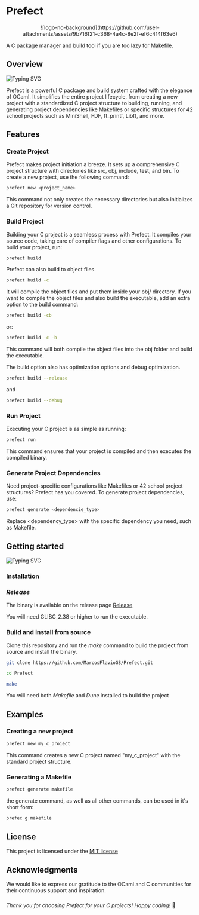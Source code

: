 # Prefect
<div align="center">
  ![logo-no-background](https://github.com/user-attachments/assets/9b716f21-c368-4a4c-8e2f-ef6c414f63e6)
</div>

A C package manager and build tool if you are too lazy for Makefile.

## Overview

![Typing SVG](https://readme-typing-svg.herokuapp.com/?color=D5CCA3&size=35&center=true&vCenter=true&width=1000&lines=Drink+up.;The+world’s+about+to+end.)

Prefect is a powerful C package and build system crafted with the elegance of OCaml. It simplifies the entire project lifecycle, from creating a new project with a standardized C project structure to building, running, and generating project dependencies like Makefiles or specific structures for 42 school projects such as MiniShell, FDF, ft_printf, Libft, and more.

## Features

### Create Project

Prefect makes project initiation a breeze. It sets up a comprehensive C project structure with directories like src, obj, include, test, and bin. To create a new project, use the following command:

``` sh
prefect new <project_name>
```

This command not only creates the necessary directories but also initializes a Git repository for version control.

### Build Project

Building your C project is a seamless process with Prefect. It compiles your source code, taking care of compiler flags and other configurations. To build your project, run:

``` sh
prefect build
```

Prefect can also build to object files.

``` sh
prefect build -c
```

It will compile the object files and put them inside your obj/ directory. If you want to compile the object files and also build the executable, add an extra option to the build command:

``` sh
prefect build -cb
```
 or:
 
 ```sh
 prefect build -c -b
 ```

This command will both compile the object files into the obj folder and build the executable.
 
The build option also has optimization options and debug optimization.

``` sh
prefect build --release
```
and

``` sh
prefect build --debug
```

### Run Project

Executing your C project is as simple as running:

``` sh
prefect run
```

This command ensures that your project is compiled and then executes the compiled binary.

### Generate Project Dependencies

Need project-specific configurations like Makefiles or 42 school project structures? Prefect has you covered. To generate project dependencies, use:

``` sh
prefect generate <dependencie_type>
```

Replace <dependency_type> with the specific dependency you need, such as Makefile.

## Getting started

![Typing SVG](https://readme-typing-svg.herokuapp.com/?color=D5CCA3&size=35&center=true&vCenter=true&width=1000&lines=$>+prefect+new+project;)

### Installation

### *Release*

The binary is available on the release page [Release](https://github.com/MarcosFlavioGS/Prefect/releases)

You will need GLIBC_2.38 or higher to run the executable.

### Build and install from source

Clone this repository and run the *make* command to build the project from source and install the binary.

``` sh
git clone https://github.com/MarcosFlavioGS/Prefect.git

cd Prefect

make
```

You will need both *Makefile* and *Dune* installed to build the project

## Examples

### Creating a new project

``` sh
prefect new my_c_project
```

This command creates a new C project named "my_c_project" with the standard project structure.

### Generating a Makefile

``` sh
prefect generate makefile
```

the generate command, as well as all other commands, can be used in it's short form:

``` sh
prefec g makefile
```

## License

This project is licensed under the [MIT license](https://opensource.org/license/mit/)

## Acknowledgments

We would like to express our gratitude to the OCaml and C communities for their continuous support and inspiration.

###

*Thank you for choosing Prefect for your C projects! Happy coding!* 🚀
